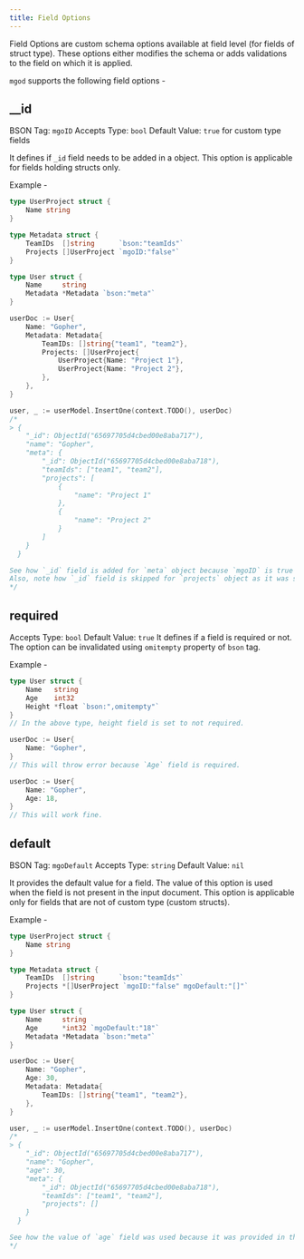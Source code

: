 ```yaml
---
title: Field Options
---
```


Field Options are custom schema options available at field level (for fields of struct type). These options either modifies the schema or adds validations to the field on which it is applied.

`mgod` supports the following field options -

## __id
BSON Tag: `mgoID`
Accepts Type: `bool`
Default Value: `true` for custom type fields

It defines if `_id` field needs to be added in a object. This option is applicable for fields holding structs only.

Example -
```go
type UserProject struct {
	Name string
}

type Metadata struct {
	TeamIDs  []string      `bson:"teamIds"`
	Projects []UserProject `mgoID:"false"`
}

type User struct {
	Name     string
	Metadata *Metadata `bson:"meta"`
}

userDoc := User{
	Name: "Gopher",
	Metadata: Metadata{
		TeamIDs: []string{"team1", "team2"},
		Projects: []UserProject{
			UserProject{Name: "Project 1"},
			UserProject{Name: "Project 2"},
		},
	},
}

user, _ := userModel.InsertOne(context.TODO(), userDoc)
/*
> {
	"_id": ObjectId("65697705d4cbed00e8aba717"),
	"name": "Gopher",
	"meta": {
		"_id": ObjectId("65697705d4cbed00e8aba718"),
		"teamIds": ["team1", "team2"],
		"projects": [
			{
				"name": "Project 1"
			},
			{
				"name": "Project 2"
			}
		]
	}
  }

See how `_id` field is added for `meta` object because `mgoID` is true by default for struct type fields.
Also, note how `_id` field is skipped for `projects` object as it was set to false explicitly in type declaration.
*/
```

## required
Accepts Type: `bool`
Default Value: `true`
It defines if a field is required or not. The option can be invalidated using `omitempty` property of `bson` tag.

Example -
```go
type User struct {
	Name   string
	Age    int32
	Height *float `bson:",omitempty"`
}
// In the above type, height field is set to not required.

userDoc := User{
	Name: "Gopher",
}
// This will throw error because `Age` field is required.

userDoc := User{
	Name: "Gopher",
	Age: 18,
}
// This will work fine.

```

## default
BSON Tag: `mgoDefault`
Accepts Type: `string`
Default Value: `nil`

It provides the default value for a field. The value of this option is used when the field is not present in the input document. This option is applicable only for fields that are not of custom type (custom structs).

Example -
```go
type UserProject struct {
	Name string
}

type Metadata struct {
	TeamIDs  []string      `bson:"teamIds"`
	Projects *[]UserProject `mgoID:"false" mgoDefault:"[]"`
}

type User struct {
	Name     string
	Age      *int32 `mgoDefault:"18"`
	Metadata *Metadata `bson:"meta"`
}

userDoc := User{
	Name: "Gopher",
	Age: 30,
	Metadata: Metadata{
		TeamIDs: []string{"team1", "team2"},
	},
}

user, _ := userModel.InsertOne(context.TODO(), userDoc)
/*
> {
	"_id": ObjectId("65697705d4cbed00e8aba717"),
	"name": "Gopher",
	"age": 30,
	"meta": {
		"_id": ObjectId("65697705d4cbed00e8aba718"),
		"teamIds": ["team1", "team2"],
		"projects": []
	}
  }

See how the value of `age` field was used because it was provided in the input doc and how the default value of `projects` field is used because it was missing from the input doc.
*/
```